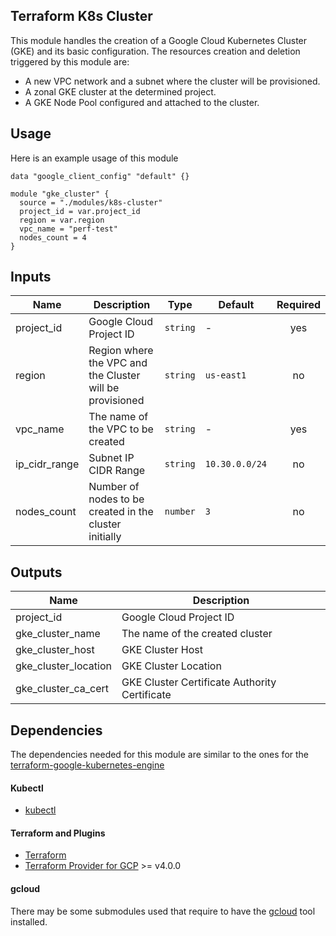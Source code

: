 ## Terraform K8s Cluster

This module handles the creation of a Google Cloud Kubernetes Cluster (GKE) and its basic configuration. 
The resources creation and deletion triggered by this module are:

- A new VPC network and a subnet where the cluster will be provisioned.
- A zonal GKE cluster at the determined project.
- A GKE Node Pool configured and attached to the cluster.

## Usage

Here is an example usage of this module

```hcl
data "google_client_config" "default" {}

module "gke_cluster" {
  source = "./modules/k8s-cluster"
  project_id = var.project_id
  region = var.region
  vpc_name = "perf-test"
  nodes_count = 4
}
```

## Inputs

| Name | Description | Type | Default | Required |
|------|-------------|------|---------|:--------:|
| project_id | Google Cloud Project ID | `string` | - | yes |
| region | Region where the VPC and the Cluster will be provisioned | `string` | `us-east1` | no |
| vpc_name | The name of the VPC to be created | `string` | - | yes |
| ip\_cidr\_range | Subnet IP CIDR Range | `string` | `10.30.0.0/24` | no |
| nodes\_count | Number of nodes to be created in the cluster initially | `number` | `3` | no |

## Outputs

| Name | Description |
|------|-------------|
| project_id | Google Cloud Project ID |
| gke\_cluster\_name | The name of the created cluster |
| gke\_cluster\_host | GKE Cluster Host |
| gke\_cluster\_location | GKE Cluster Location  |
| gke\_cluster\_ca\_cert | GKE Cluster Certificate Authority Certificate |

## Dependencies

The dependencies needed for this module are similar to the ones for 
the [terraform-google-kubernetes-engine](https://github.com/terraform-google-modules/terraform-google-kubernetes-engine/blob/master/README.md)

#### Kubectl
- [kubectl](https://github.com/kubernetes/kubernetes/releases)
#### Terraform and Plugins
- [Terraform](https://www.terraform.io/downloads.html)
- [Terraform Provider for GCP](https://registry.terraform.io/providers/hashicorp/google/latest/docs)  >= v4.0.0
#### gcloud
There may be some submodules used that require to have the [gcloud](https://cloud.google.com/sdk/docs/install?hl=pt-br) tool installed.
